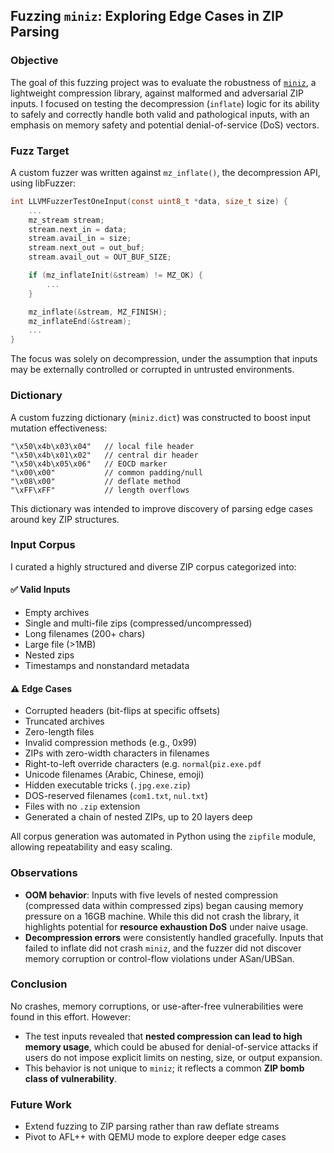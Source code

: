 ## Fuzzing `miniz`: Exploring Edge Cases in ZIP Parsing

### Objective

The goal of this fuzzing project was to evaluate the robustness of [`miniz`](https://github.com/richgel999/miniz), a lightweight compression library, against malformed and adversarial ZIP inputs. I focused on testing the decompression (`inflate`) logic for its ability to safely and correctly handle both valid and pathological inputs, with an emphasis on memory safety and potential denial-of-service (DoS) vectors.

### Fuzz Target

A custom fuzzer was written against `mz_inflate()`, the decompression API, using libFuzzer:

```c
int LLVMFuzzerTestOneInput(const uint8_t *data, size_t size) {
    ...
    mz_stream stream;
    stream.next_in = data;
    stream.avail_in = size;
    stream.next_out = out_buf;
    stream.avail_out = OUT_BUF_SIZE;

    if (mz_inflateInit(&stream) != MZ_OK) {
        ...
    }

    mz_inflate(&stream, MZ_FINISH);
    mz_inflateEnd(&stream);
    ...
}
```

The focus was solely on decompression, under the assumption that inputs may be externally controlled or corrupted in untrusted environments.

### Dictionary

A custom fuzzing dictionary (`miniz.dict`) was constructed to boost input mutation effectiveness:

```text
"\x50\x4b\x03\x04"   // local file header
"\x50\x4b\x01\x02"   // central dir header
"\x50\x4b\x05\x06"   // EOCD marker
"\x00\x00"           // common padding/null
"\x08\x00"           // deflate method
"\xFF\xFF"           // length overflows
```

This dictionary was intended to improve discovery of parsing edge cases around key ZIP structures.

### Input Corpus

I curated a highly structured and diverse ZIP corpus categorized into:

#### ✅ Valid Inputs

* Empty archives
* Single and multi-file zips (compressed/uncompressed)
* Long filenames (200+ chars)
* Large file (>1MB)
* Nested zips
* Timestamps and nonstandard metadata

#### ⚠️ Edge Cases

* Corrupted headers (bit-flips at specific offsets)
* Truncated archives
* Zero-length files
* Invalid compression methods (e.g., 0x99)
* ZIPs with zero-width characters in filenames
* Right-to-left override characters (e.g. `normal‮fdp.exe.zip`)
* Unicode filenames (Arabic, Chinese, emoji)
* Hidden executable tricks (`.jpg.exe.zip`)
* DOS-reserved filenames (`com1.txt`, `nul.txt`)
* Files with no `.zip` extension
* Generated a chain of nested ZIPs, up to 20 layers deep

All corpus generation was automated in Python using the `zipfile` module, allowing repeatability and easy scaling.

### Observations

* **OOM behavior**: Inputs with five levels of nested compression (compressed data within compressed zips) began causing memory pressure on a 16GB machine. While this did not crash the library, it highlights potential for **resource exhaustion DoS** under naive usage.
* **Decompression errors** were consistently handled gracefully. Inputs that failed to inflate did not crash `miniz`, and the fuzzer did not discover memory corruption or control-flow violations under ASan/UBSan.

### Conclusion

No crashes, memory corruptions, or use-after-free vulnerabilities were found in this effort. However:

* The test inputs revealed that **nested compression can lead to high memory usage**, which could be abused for denial-of-service attacks if users do not impose explicit limits on nesting, size, or output expansion.
* This behavior is not unique to `miniz`; it reflects a common **ZIP bomb class of vulnerability**.

### Future Work

* Extend fuzzing to ZIP parsing rather than raw deflate streams
* Pivot to AFL++ with QEMU mode to explore deeper edge cases
